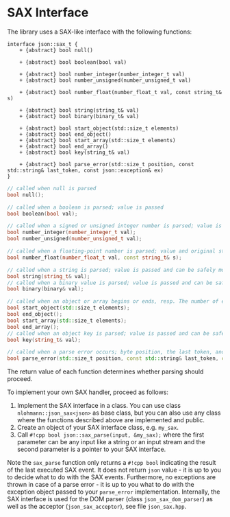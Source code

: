 # SAX Interface

The library uses a SAX-like interface with the following functions:

```plantuml
interface json::sax_t {
    + {abstract} bool null()

    + {abstract} bool boolean(bool val)

    + {abstract} bool number_integer(number_integer_t val)
    + {abstract} bool number_unsigned(number_unsigned_t val)

    + {abstract} bool number_float(number_float_t val, const string_t& s)

    + {abstract} bool string(string_t& val)
    + {abstract} bool binary(binary_t& val)

    + {abstract} bool start_object(std::size_t elements)
    + {abstract} bool end_object()
    + {abstract} bool start_array(std::size_t elements)
    + {abstract} bool end_array()
    + {abstract} bool key(string_t& val)

    + {abstract} bool parse_error(std::size_t position, const std::string& last_token, const json::exception& ex)
}
```

```cpp
// called when null is parsed
bool null();

// called when a boolean is parsed; value is passed
bool boolean(bool val);

// called when a signed or unsigned integer number is parsed; value is passed
bool number_integer(number_integer_t val);
bool number_unsigned(number_unsigned_t val);

// called when a floating-point number is parsed; value and original string is passed
bool number_float(number_float_t val, const string_t& s);

// called when a string is parsed; value is passed and can be safely moved away
bool string(string_t& val);
// called when a binary value is parsed; value is passed and can be safely moved away
bool binary(binary& val);

// called when an object or array begins or ends, resp. The number of elements is passed (or -1 if not known)
bool start_object(std::size_t elements);
bool end_object();
bool start_array(std::size_t elements);
bool end_array();
// called when an object key is parsed; value is passed and can be safely moved away
bool key(string_t& val);

// called when a parse error occurs; byte position, the last token, and an exception is passed
bool parse_error(std::size_t position, const std::string& last_token, const json::exception& ex);
```

The return value of each function determines whether parsing should proceed.

To implement your own SAX handler, proceed as follows:

1. Implement the SAX interface in a class. You can use class `nlohmann::json_sax<json>` as base class, but you can also use any class where the functions described above are implemented and public.
2. Create an object of your SAX interface class, e.g. `my_sax`.
3. Call `#!cpp bool json::sax_parse(input, &my_sax);` where the first parameter can be any input like a string or an input stream and the second parameter is a pointer to your SAX interface.

Note the `sax_parse` function only returns a `#!cpp bool` indicating the result of the last executed SAX event. It does not return `json` value - it is up to you to decide what to do with the SAX events. Furthermore, no exceptions are thrown in case of a parse error - it is up to you what to do with the exception object passed to your `parse_error` implementation. Internally, the SAX interface is used for the DOM parser (class `json_sax_dom_parser`) as well as the acceptor (`json_sax_acceptor`), see file `json_sax.hpp`.
